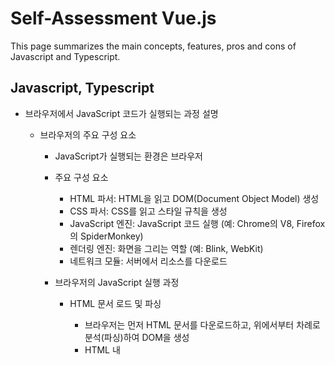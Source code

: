 # Self-Assessment Vue.js

This page summarizes the main concepts, features, pros and cons of Javascript and Typescript.

## Javascript, Typescript

- 브라우저에서 JavaScript 코드가 실행되는 과정 설명
  - 브라우저의 주요 구성 요소
    - JavaScript가 실행되는 환경은 브라우저
    - 주요 구성 요소
	  - HTML 파서: HTML을 읽고 DOM(Document Object Model) 생성
	  - CSS 파서: CSS를 읽고 스타일 규칙을 생성
	  - JavaScript 엔진: JavaScript 코드 실행 (예: Chrome의 V8, Firefox의 SpiderMonkey)
	  - 렌더링 엔진: 화면을 그리는 역할 (예: Blink, WebKit)
	  - 네트워크 모듈: 서버에서 리소스를 다운로드

    - 브라우저의 JavaScript 실행 과정
      - HTML 문서 로드 및 파싱
	    - 브라우저는 먼저 HTML 문서를 다운로드하고, 위에서부터 차례로 분석(파싱)하여 DOM을 생성
	    - HTML 내 <script> 태그를 만나면 JavaScript 코드 실행을 위해 파싱을 멈춤(동기 실행)
        - "<script src="app.js">" 처럼 외부 파일을 불러오면 네트워크 요청이 발생하며, 다운로드가 완료될 때까지 HTML 파싱이 멈출 수 있음.
	      - 해결 방법: <script async> 또는 <script defer> 속성을 사용.
	        - async: HTML 파싱과 병렬로 다운로드, 다운로드 완료 즉시 실행.
	        - defer: HTML 파싱이 끝난 후 실행

      - JavaScript 엔진이 코드 실행
        - 브라우저는 JavaScript 엔진을 사용하여 코드를 실행
        - 대표적인 JavaScript 엔진
	      - Chrome: V8 엔진
	      - Firefox: SpiderMonkey
	      - Edge: Chakra
	      - Safari: JavaScriptCore

        - JavaScript 엔진의 실행 과정
          - 파싱 (Parsing)
	        - JavaScript 코드를 토큰(token) 단위로 분석하여 AST(Abstract Syntax Tree, 추상 구문 트리) 생성
          - 컴파일 (Compilation, JIT Compilation)
	        - JavaScript 엔진은 인터프리터 + JIT(Just-In-Time) 컴파일러를 사용
              - JIT: 실행과정에서 컴파일하기 위해, 실행하는 시점에서 필요한 부분을 컴파일하는 방식
	        - 코드를 한 줄씩 실행하는 것이 아니라, 최적화된 바이트코드로 변환하여 실행 속도 개선
          - 실행 (Execution)
	        - JavaScript 코드는 콜 스택(Call Stack)과 힙(Heap) 메모리에서 실행

      - 실행 컨텍스트 생성 및 콜 스택 관리
        - JavaScript 엔진이 코드를 실행할 때 실행 컨텍스트(Execution Context) 를 생성하고 콜 스택(Call Stack) 에 저장하면서 실행
          - 콜 스택은 LIFO(Last In, First Out) 방식으로 동작
        - 실행 컨텍스트
          - 실행 컨텍스트에는 변수, 함수, this 객체 등이 포함
        - 코드 실행 과정
          - global execution context (전역 실행 컨텍스트) 생성
          - xxx() 함수 실행 → 새로운 실행 컨텍스트 생성 → 콜 스택에 추가
          - 내부 코드 실행 후 xxx() 컨텍스트가 제거

      - 비동기 코드 실행 (이벤트 루프와 콜백 큐)
        - JavaScript는 싱글 스레드(single-threaded) 기반
        - 비동기 처리를 위해 이벤트 루프(Event Loop) 와 콜백 큐(Callback Queue) 를 사용

      - DOM 업데이트 및 렌더링
        - JavaScript 실행이 끝나면 브라우저는 렌더링 엔진을 통해 화면을 다시 그림 (Repaint & Reflow).
	    - 비효율적인 DOM 조작이 많으면 성능 저하 발생
        
- 이벤트 루프(Event Loop)가 렌더링과 관련된 최적화 기법과의 관계
    - 이벤트 루프(Event Loop)
        - JavaScript의 비동기 처리를 담당하는 메커니즘으로, 단일 스레드 환경에서 비동기 작업을 효율적으로 처리하는 방식
        - JavaScript는 싱글 스레드(Single Thread) 기반이므로, 이벤트 루프를 통해 비동기 작업(렌더링, I/O, 타이머 등)을 관리하며 UI를 원활하게 업데이트
        - 주요 역할:
	        - 콜백 큐(Callback Queue)에서 태스크를 하나씩 가져와 실행
	        - 렌더링과 동시성 작업을 최적화하여 성능을 향상

    - 이벤트 루프의 동작 과정
        - (1) Call Stack(콜 스택)
	        - JavaScript 코드가 실행될 때 호출되는 함수가 쌓이는 스택(Stack)
	        - 함수 실행이 끝나면 스택에서 제거(Pop)

        - (2) Web APIs (비동기 작업 처리)
	        - setTimeout, DOM 이벤트, AJAX 요청 등 비동기 작업은 Web API를 통해 처리
	        - 완료된 작업은 콜백 큐(Callback Queue) 또는 마이크로태스크 큐(Microtask Queue)에 추가

        - (3) Task Queue (콜백 큐 & 마이크로태스크 큐)
	        - 마이크로태스크 큐 (Microtask Queue): Promise.then(), MutationObserver 등이 들어감.
	        - 콜백 큐 (Callback Queue): setTimeout(), setInterval(), event listeners 등이 들어감.

        - (4) Rendering (렌더링)
	        - 이벤트 루프는 각 주기(Tick)마다 태스크 실행 후 렌더링을 수행.
	        - 프레임 단위로 UI를 업데이트하며, 성능을 유지하기 위해 16.6ms(60FPS 기준) 이내에 처리.

    - 이벤트 루프와 렌더링 최적화
        - (1) requestAnimationFrame()을 사용한 부드러운 애니메이션
	        - setTimeout()이나 setInterval()은 고정된 시간 간격으로 실행되며, 화면 리프레시 속도와 동기화되지 않음.
	        - 브라우저는 60FPS 기준으로 16.6ms마다 화면을 업데이트하는데, requestAnimationFrame()을 사용하면 브라우저의 렌더링 주기에 맞춰 실행됨.
            - 예제: setTimeout() vs requestAnimationFrame()
            - 렌더링 최적화 효과
	            - FPS(Frame Per Second)와 동기화되어 CPU 부하 최소화
	            - 성능이 저하될 경우 프레임 조절이 가능하여 화면 끊김 방지
            
        - (2) 비동기 작업을 setTimeout(0) 대신 Promise.then()으로 처리
	        - 마이크로태스크 큐(Microtask Queue)가 콜백 큐보다 먼저 실행되므로, UI 업데이트 전에 실행이 보장됨.
            - 예제: setTimeout(0) vs Promise.then()
            - 렌더링 최적화 효과
	            - Promise는 마이크로태스크 큐에서 즉시 실행되므로 UI 업데이트 전에 작업 가능.
	            - setTimeout(0)은 다음 이벤트 루프에서 실행되므로 UI 업데이트 이후에 실행됨.

        - (3) Heavy Task(무거운 연산) 분할 실행
	        - 무거운 연산이 실행되면 Call Stack이 차단(blocking)되어 UI가 멈출 수 있음
	        - Chunking(작은 작업 단위로 나누어 실행) 또는 Web Worker 사용
            - 예제: Chunking 기법 (setTimeout())
            - 렌더링 최적화 효과
	            - 긴 연산을 여러 개의 작은 청크(chunk)로 나누어 UI가 멈추지 않도록 함
	            - setTimeout(0)으로 이벤트 루프의 다음 Tick에서 실행하여 UI 업데이트 보장

        - (4) Debouncing & Throttling 기법 활용
            - Debouncing (연속 호출 방지)
	            - 사용자의 입력이 멈춘 후 일정 시간 후에 실행
	            - ex. 검색 자동완성, 입력값 검증

            - Throttling (지정된 시간 간격으로 실행)
	            - 일정 시간마다 한 번만 실행됨
	            - ex. 스크롤 이벤트, 리사이즈 이벤트 최적화.

            - 렌더링 최적화 효과
	            - 불필요한 UI 업데이트 방지
	            - 성능 저하 없이 부드러운 애니메이션 & 이벤트 처리 가능.

    - 결론
        ➡ 이벤트 루프를 이해하고 활용하면 웹 애플리케이션의 성능을 향상시키고 부드러운 UI 렌더링을 제공 가능

- JavaScript에서 메모리 누수를 방지하는 방법
    - 메모리 누수
        - 메모리 누수(Memory Leak)는 프로그램이 더 이상 필요하지 않은 메모리를 해제하지 않고 계속 점유하는 상태를 의미
        - JavaScript는 가비지 컬렉션(Garbage Collection, GC)을 자동으로 수행하지만, 특정 패턴에서는 메모리 누수가 발생할 수 있음

    - JavaScript에서 발생하는 주요 메모리 누수 유형 및 방지 방법
        - (1) 글로벌 변수 남용 방지 (var 대신 let 또는 const 사용)
            - 문제점:
	            - var로 선언된 전역 변수는 window 객체에 저장되므로, 명시적으로 해제하지 않으면 메모리에 계속 남아 있음.
                - 해결 방법
	                - let 또는 const를 사용하여 블록 범위 변수로 선언
	                - use strict를 적용하여 암묵적 전역 변수 생성 방지 (function 위 정의)

        - (2) 타이머(setInterval, setTimeout) 정리
            - 문제점:
	            - setInterval()을 사용할 때, 참조하는 객체가 삭제되었음에도 타이머가 계속 실행되면 메모리 누수가 발생
                - 해결 방법
	                - clearInterval()을 사용하여 불필요한 타이머를 제거

        - (3) DOM 요소의 이벤트 리스너 정리
            - 문제점:
	            - 이벤트 리스너가 제거되지 않으면, 관련 객체가 메모리에 계속 유지됨.
            - 해결 방법: removeEventListener()를 사용하여 이벤트 리스너를 제거.

        - (4) 클로저(Closure) 사용 시 참조 정리
            - 문제점:
	            - 클로저 내부에서 외부 변수를 참조할 경우, 해당 변수가 GC(가비지 컬렉션)에서 제거되지 않음
            - 해결 방법
	            - 필요하지 않은 데이터는 null로 할당하여 참조를 해제

        - (5) 객체 간의 순환 참조 방지
            - 문제점:
	            - 객체가 서로를 참조하면 가비지 컬렉터가 이를 수집하지 못하고 메모리 누수가 발생
            - 해결 방법
	            - 객체가 서로를 참조할 경우, WeakMap 또는 WeakRef을 사용하여 가비지 컬렉션이 가능하도록 함

        - (6) WeakMap과 WeakSet을 활용한 메모리 자동 해제
	        - WeakMap과 WeakSet은 가비지 컬렉터가 참조를 자동으로 관리하므로 메모리 누수 방지에 효과적
            - 메모리 최적화 효과:
	            - user = null로 설정하면 GC가 자동으로 WeakMap에서 해당 데이터를 제거

        - (7) 개발자 도구를 활용한 메모리 누수 디버깅
            - Chrome DevTools에서 메모리 누수 분석 가능
	            - Performance 패널: 메모리 사용량이 지속적으로 증가하는지 확인
	            - Memory Snapshot: 객체 할당 상태 분석
	            - Heap Snapshot: 참조가 유지되고 있는 객체 추적

    - 결론
        - JavaScript의 메모리 누수를 예방하려면, 불필요한 참조를 제거하고, 이벤트 리스너 및 타이머를 적절히 정리하는 것이 중요

- 클로져의 핵심 개념
    - 개요
        - 함수 안의 함수
        - 외부 함수의 변수를 기억하고 접근할 수 있는 함수

    - 클로저의 핵심 개념
        - 함수 안에 정의된 함수(내부 함수)
        - 외부 함수의 변수에 접근 가능
        - 심지어 외부 함수의 실행이 끝난 후에도 변수를 기억하고 사용 가능
        - 변수를 은닉(캡슐화)하는 효과를 가질 수 있음

    - 예제 1: 기본적인 클로저
        - inner_function은 outer_function의 변수 x를 기억하고 있음 → 클로저
        - 예제 코드
            ```python
            def outer_function(x):
                def inner_function(y):
                    return x + y  # 외부 함수의 변수 x를 사용
                return inner_function  # 내부 함수를 반환

            closure = outer_function(10)  # outer_function 실행 후 inner_function 반환
            print(closure(5))  # 10 + 5 = 15
            ```

    - 예제 2: 클로저가 변수를 기억하는 동작
        - increment()는 counter()의 count 변수를 기억하고 있음 → 클로저
        - 예제 코드
            ```python
            def counter():
                count = 0  # 외부 함수의 변수

                def increment():
                    nonlocal count  # 외부 변수 사용 (nonlocal 키워드 필요)
                    count += 1
                    return count

                return increment  # 내부 함수 반환

            counter1 = counter()  # 새로운 카운터 생성
            print(counter1())  # 1
            print(counter1())  # 2

            counter2 = counter()  # 새로운 카운터 생성
            print(counter2())  # 1  (독립적인 상태 유지)
            ```

    - 결론
        - 클로저는 "함수 안의 함수"일 뿐만 아니라, 외부 함수의 변수를 기억하고 사용하는 함수
        - 내부 함수가 외부 함수의 변수를 포획(Closure) 하여, 외부 함수가 종료되어도 변수를 유지 가능
        - 데이터 은닉과 상태 유지가 가능하여 함수형 프로그래밍과 객체 지향 프로그래밍에서 유용하게 활용됨
        - 외부 함수의 변수를 기억하는 함수 안의 함수

- Javascript/Typescript에서 클로저를 사용한 객체 지향 프로그래밍 예를 보여주세요.
    - 정의: 클로저는 함수가 외부 스코프의 변수에 접근할 수 있게 하는 구조임
    - OOP 방식 사용 예:
        ```ts
        function Counter() {
            let count = 0; // private 변수

            return {
                increment: () => ++count,
                getCount: () => count
            };
        }

        const counter = Counter();
        counter.increment(); // 1
        counter.getCount();  // 1
        ```
        - 특징: count는 외부에서 접근 불가, 내부 함수에서만 접근 → 은닉성 구현

- Immutable 데이터 패턴 사용 시 이점
    - 정의: 데이터 변경 없이 복사본을 생성하여 새로운 상태를 만드는 방식
    - 이점:
        - 상태 추적과 디버깅이 쉬움
        - 예측 가능한 상태 관리 (Redux 등에서 유리)
        - 사이드 이펙트 감소 → 안정성 향상
        - React의 shouldComponentUpdate 최적화에 유리

- 프론트엔드 성능 최적화를 위해 JavaScript에서 할 수 있는 것들
    - 주요 방법들:
        - 이벤트 디바운싱/스로틀링 사용
        - 불필요한 DOM 조작 최소화
        - Lazy loading, 코드 스플리팅
        - Web Worker로 연산 분산
        - 메모리 누수 방지 및 클로저 주의
        - requestAnimationFrame 활용 (애니메이션 시)

- TypeScript의 제네릭(Generic)을 사용 시 장점
    - 정의: 제네릭은 타입을 함수나 클래스에 매개변수처럼 넘길 수 있게 해주는 기능
    - 장점:
        - 코드 재사용성 증가: 여러 타입에 대해 하나의 함수/클래스 정의
        - 타입 안정성 유지: 타입이 고정되지 않으면서도 타입 체크 가능
        - 자동 타입 추론 가능: 호출 시 인자에 따라 자동으로 타입 추론
    - 예시
        ```ts
        function identity<T>(value: T): T {
            return value;
        }

        identity<string>('hello');  // 타입 명시
        identity(123);              // 타입 추론
        ```
        - 한줄 요약: 제네릭은 유연하면서도 타입 안정성을 유지할 수 있게 해줌

- TypeScript의 strict 옵션을 활성화 시 이점
    - 정의: strict는 타입스크립트의 모든 엄격한 타입 검사 기능을 켜는 플래그임
    - 이점:
        - null/undefined에 대한 엄격한 검사 (strictNullChecks)
        - 암시적 any 방지 (noImplicitAny)
        - 더 안전한 코드 작성 가능 → 런타임 에러 사전 방지
        - 의도하지 않은 버그를 컴파일 단계에서 발견 가능

    - 예시:
        ```ts
        function greet(name: string | null) {
            // strictNullChecks 없으면 오류 없이 통과됨
            console.log(name.toUpperCase()); // runtime error 가능
        }
        ```
        - 한줄 요약: strict는 버그 가능성을 줄이고 타입 안정성을 높여줌

- TypeScript의 Decorator 패턴은 무엇이며, 실제 사용 방법
    - 정의: 데코레이터는 클래스/속성/메서드/파라미터에 메타 프로그래밍 기능을 부여하는 특수 문법임
    - 특징:
        - 코드에 부가 기능 주입: 로깅, 인증, 바인딩 등
        - AOP(관점 지향 프로그래밍)처럼 동작
        - experimentalDecorators 설정 필요

    - 예시:
        ```ts
        function Log(target: any, propertyKey: string, descriptor: PropertyDescriptor) {
            const original = descriptor.value;
            descriptor.value = function (...args: any[]) {
                console.log(`Called ${propertyKey} with`, args);
                return original.apply(this, args);
            };
        }

        class Example {
            @Log
            greet(msg: string) {
                console.log(msg);
            }
        }

        new Example().greet('hello'); // 로그 출력 후 메서드 실행
        ```
        - 한줄 요약: 데코레이터는 클래스나 메서드에 기능을 주입해 코드 재사용성과 관심사 분리를 돕는 메타 프로그래밍 도구임

- JavaScript와 TypeScript를 비교했을 때 TypeScript를 사용하면 유지보수성이 개선되는 이유
    - 정적 타입 검사: 컴파일 시점에 타입 오류를 사전에 확인 가능
    - IDE 자동완성 & 리팩토링 용이: 타입 기반 코드 추적 및 변경이 쉬움
    - 자체 문서화 효과: 타입 정의만 봐도 함수/객체 구조를 쉽게 이해
    - 대규모 프로젝트에 적합: 협업 시 계약 기반 개발(타입 계약) 가능
    - 요약: 코드 안정성 향상, 예측 가능한 동작, 오류 감소로 유지보수 비용 절감

- JavaScript에서 CSR(Client Side Rendering)과 SSR(Server Side Rendering)의 차이점
    - CSR (클라이언트 측 렌더링):
        - 브라우저가 JS 받아서 렌더링
        - 초기 로딩 느림, 이후 빠름
        - SEO 불리, 동적 UI에 유리

    - SSR (서버 측 렌더링):
        - 서버에서 HTML 생성 후 전달
        - 초기 로딩 빠름, SEO에 유리
        - 서버 부하 증가, JS 상호작용 시 추가 로딩 필요

    - 요약: CSR은 UX 최적화에, SSR은 초기 속도·SEO에 유리

- JavaScript의 this 바인딩 원리
    - 기본 바인딩: 함수 단독 호출 → 전역(window, undefined in strict)
    - 암시적 바인딩: obj.method() 형태 → obj가 this
    - 명시적 바인딩: call, apply, bind로 this 직접 지정
    - new 바인딩: 생성자 함수 호출 시 새 객체가 this
    - 화살표 함수: this는 선언 당시 상위 스코프를 따라감 (렉시컬 바인딩)
    - 요약: 호출 방식에 따라 this가 결정되며, 화살표 함수는 예외적으로 고정됨

- JavaScript의 Promise와 async/await의 차이
    - Promise:
        - 비동기 작업을 .then().catch() 체인으로 처리
        - 가독성 떨어질 수 있음 (콜백 중첩 유사)

    - async/await:
        - async 함수 내에서 await으로 동기처럼 작성 가능
        - 에러 핸들링도 try/catch로 일관성
        - 더 간결하고 가독성 좋음

    - 요약: Promise는 체이닝 방식, async/await은 동기형 코드 스타일로 더 읽기 쉬움

- TypeScript의 interface와 type의 차이
    - interface: 객체의 구조 정의에 최적화됨, 선언 병합(extend, merge) 가능
    - type: 모든 타입 정의 가능 (유니언, 튜플, 함수 등), 유연한 조합에 강함
    - 차이 요약:
        - interface는 주로 객체 타입 확장에 적합
        - type은 복잡한 타입 표현에 유리
    - 실무에서는 interface를 기본으로, 복잡한 조합이 필요할 때 type을 사용함

- 렉시컬 스코프에 대한 설명
    - 정의: 함수가 정의된 위치(코드 작성 시점) 기준으로 변수의 유효 범위가 결정되는 스코프 방식
    - 특징: 실행 시점이 아닌 선언 시점의 스코프 체인을 따름
    - 예시:
        ```javascript
        function outer() {
            const x = 10;
            function inner() {
                console.log(x); // 10
            }
            return inner;
        }
        ```
    - 요약: 렉시컬 스코프는 함수가 선언된 위치 기준으로 상위 변수에 접근함

- JavaScript에서 클로저(Closure)는 동작원리
    - 정의: 함수가 외부 스코프의 변수에 접근할 수 있는 상태를 유지하는 구조
    - 동작 원리: 함수가 반환되거나 실행 컨텍스트가 종료되어도, 참조된 외부 변수는 GC되지 않고 살아있음
    - 용도: 정보 은닉, 상태 유지, 콜백 핸들링 등
    - 예시:
        ```js
        function counter() {
            let count = 0;
            return () => ++count;
        }

        const c = counter();
        c(); // 1
        c(); // 2
        ```
    - 요약: 클로저는 함수가 외부 변수에 계속 접근 가능하게 하여 상태를 보존함

- JavaScript의 event loop와 call stack의 동작 원리
    - Call Stack:
        - 현재 실행 중인 함수들의 스택. 
        - 함수가 호출되면 쌓이고, 종료되면 빠짐
    
    - Event Loop: Call Stack이 비어 있을 때 Task Queue의 콜백을 하나씩 처리함
    
    - 비동기 처리 흐름:
        - setTimeout, Promise, DOM 이벤트 → 큐에 등록됨
        - Call Stack이 비면, Event Loop가 큐에서 꺼내 실행
    
    - 요약: Call Stack은 함수 실행 순서를, Event Loop는 비동기 작업의 실행 시점을 관리함

- TypeScript에서 unknown과 any의 차이점
    - any: 어떤 타입도 허용하며, 모든 연산 가능 → 타입 안전성 없음
    - unknown: 모든 타입을 수용하지만, 사용 전에 타입 검사가 필요함
    - 차이점:
        - any는 무제한 자유, unknown은 타입 보호 후 사용 가능
        - unknown은 타입 안정성을 유지할 수 있음
        ```ts
        let val: unknown = "test";
        val.toUpperCase(); // 오류
        if (typeof val === 'string') val.toUpperCase(); // OK
        ```
    - 요약: unknown은 타입 안전한 any로, 더 엄격하고 안전함

- TypeScript에서 never 타입 사용 시점
    - 정의: 절대 발생하지 않는 값의 타입 (예: 함수가 끝나지 않거나 에러만 발생할 때)
    - 주요 사용처:
        - throw만 있는 함수 → 반환값 없음
        - switch문의 모든 case를 처리한 후의 default
        - 타입 좁히기 후 도달 불가능한 경우
    - 예제
        ```ts
        function fail(): never {
            throw new Error("error");
        }

        function check(x: string | number) {
            if (typeof x === 'string') return;
            if (typeof x === 'number') return;
            x; // never
        }
        ```
    - 요약: never는 도달 불가능한 상태나 반환값이 절대 없는 상황을 명시할 때 사용함

- JavaScript의 debounce와 throttle의 차이
    - debounce: 이벤트 발생 후 일정 시간 동안 추가 이벤트 없을 때 실행
        - 마지막 이벤트만 실행됨
        - 예: 검색창 자동완성, resize 끝난 후 작업

    - throttle: 일정 간격마다 이벤트 실행, 중간 이벤트 무시
        - 주기적으로 실행됨
        - 예: 스크롤 위치 추적, 드래그 처리

    - 요약:
        - debounce는 “마지막에 한 번”,
        - throttle은 “간격마다 한 번”

- JavaScript의 Prototype Chain과 Closure를 활용한 메모리 최적화 방법
    - Prototype Chain: 
        - 객체 간 상속 구조. 
        - 공통 메서드는 prototype에 정의하여 메모리 절약
        - 추가 설명
            - 메서드를 인스턴스마다 생성하지 않음
            - Object.create()나 클래스 prototype에 메서드 저장
            ```js
            function Animal() {}
            Animal.prototype.speak = function () { 
                console.log('sound'); 
            };
            ```
    
    - Closure 활용: 필요한 값만 클로저로 캡슐화하여 외부 노출 차단
        - 반복적으로 생성되는 객체의 내부 상태 은닉 → 불필요한 참조 제거
        ```js
        function createCounter() {
            let count = 0;
            return () => ++count;
        }
        ```
        - 요약:
            - Prototype은 공용 메서드 공유로 메모리 절약
            - Closure는 불필요한 전역 노출 방지와 상태 은닉에 도움

- JavaScript의 Event Loop와 Microtask Queue의 차이
    - Event Loop: Call Stack이 비면 큐에서 작업을 꺼내 실행
    - Microtask Queue: Promise .then, MutationObserver 등 고우선 작업이 담김
        - 이벤트 큐(Task Queue)보다 먼저 처리됨
        - 하나의 작업(예: 클릭 이벤트) 처리 후, 다음 이벤트 전에 모든 Microtask 처리
        ```js
        console.log('start');
        Promise.resolve().then(() => console.log('microtask'));
        setTimeout(() => console.log('macrotask'), 0);
        console.log('end');
        // 출력: start → end → microtask → macrotask
        ```
    - 요약:
        - Microtask는 더 빠르게, 우선적으로 실행됨
        - 일반 이벤트보다 먼저 소비되는 고우선 큐

- TypeScript의 Mapped Types와 Conditional Types의 동작원리
    - Mapped Types: 기존 타입의 모든 프로퍼티에 대해 일괄적으로 수정된 타입을 생성
        - 예: readonly, optional, nullable 변환
        ```ts
        type ReadOnly<T> = {
            [P in keyof T]: T[P];
        };
        ```

    - Conditional Types: 타입 간 조건 분기
        - A extends B ? X : Y 형태로 사용
        ```ts
        type IsString<T> = T extends string ? true : false;
        ```

    - 요약
        - Mapped → 속성 반복 변형
        - Conditional → 타입 조건 분기

- JavaScript에서 WeakMap, WeakSet의 사용 사례
    - WeakMap: 키가 객체만 가능, 참조가 사라지면 자동 GC
        - 캐싱, 프라이빗 데이터 저장 등에 사용
        ```js
        const wm = new WeakMap();
        wm.set(obj, "value"); // obj가 null되면 자동 GC
        ```
    - WeakSet: 객체만 저장 가능, 중복 허용 안 함
        - 특정 객체가 등록됐는지 여부 추적할 때 사용

    - 실제 사례:
        - DOM 노드 관련 임시 데이터 저장
        - 라이브러리에서 내부 상태 은닉 (메모리 누수 방지)
    - 요약:
        - GC 친화적 구조로, 일시적 객체의 상태 추적이나 은닉에 유리
    
- JavaScript에서 Proxy와 Reflect API 유용한 시점
    - Proxy: 객체의 접근/설정/삭제 등 모든 동작을 가로채는 래퍼
        - 예: 속성 접근 감시, 유효성 검사, 동적 속성 대응
        ```js
        const user = new Proxy({}, {
            get: (target, prop) => prop in target ? target[prop] : 'default',
        });
        ```

    - Reflect: Proxy 트랩 내부에서 원래 동작을 안전하게 수행할 때 사용
        - 내부 작업을 직접 구현하지 않고 일관된 방식으로 수행 가능
        ```js
        get(target, prop) {
            console.log('get', prop);
            return Reflect.get(target, prop);
        }
        ```

    - 요약:
        - Proxy → 행동을 가로채고 제어
        - Reflect → 가로챈 동작을 안전하게 위임

- TypeScript에서 Utility Types를 활용하여 코드 재사용성을 높이는 방법은?
- JavaScript의 var, let, const의 차이점은?
- ==와 ===의 차이점은?
- JavaScript에서 null과 undefined의 차이는?
- JavaScript에서 typeof 연산자는 어떤 값을 반환하는가?
- JavaScript에서 데이터 타입은 몇 가지가 있는가?
- Hoisting(호이스팅)이란 무엇이며, 어떻게 동작하는가?
- IIFE(즉시 실행 함수, Immediately Invoked Function Expression)의 역할은?
- JavaScript에서 truthy와 falsy 값에는 무엇이 있는가?
- JavaScript에서 deep copy와 shallow copy의 차이는?
- JavaScript에서 Object.freeze(), Object.seal(), Object.assign()의 차이점은?
- JavaScript에서 Object.create(null)를 사용하면 어떤 차이가 있는가?
- JavaScript에서 함수 선언과 함수 표현식의 차이는?
- JavaScript에서 bind, call, apply의 차이점은?
- JavaScript에서 setTimeout과 setInterval은 어떻게 동작하는가?
- JavaScript에서 Map과 Object의 차이점은?
- JavaScript에서 forEach, map, filter, reduce의 차이점은?
- JavaScript에서 동기 코드와 비동기 코드의 차이는?
- JavaScript의 실행 컨텍스트(Execution Context)는 무엇인가?
- JavaScript에서 arguments 객체는 어떻게 동작하는가?
- JavaScript에서 use strict의 역할은?
- JavaScript에서 함수형 프로그래밍을 적용하는 방법은?
- JavaScript에서 setTimeout(fn, 0)은 어떻게 동작하는가?
- JavaScript에서 Event Delegation(이벤트 위임)이란?
- JavaScript에서 this가 동적으로 바뀌는 경우는 언제인가?
- JavaScript에서 비동기 프로그래밍을 다루는 방법은?
- JavaScript의 Generator 함수와 일반 함수의 차이점은?
- JavaScript에서 Symbol 타입은 왜 필요한가?
- JavaScript에서 garbage collection(가비지 컬렉션)의 동작 방식은?
- JavaScript에서 WeakMap과 WeakSet은 언제 사용하는가?
- JavaScript에서 Promise.all과 Promise.race의 차이는?
- JavaScript에서 옵저버 패턴(Observer Pattern)과 이벤트 기반 프로그래밍의 차이는?
- TypeScript와 JavaScript의 차이점은?
- TypeScript에서 타입 추론(Type Inference)이란?
- TypeScript에서 enum 타입은 언제 사용하는가?
- TypeScript에서 interface와 type alias의 차이는?
- TypeScript에서 readonly 키워드는 어떻게 사용하는가?
- TypeScript에서 typeof, keyof, in 연산자는 어떻게 동작하는가?
- TypeScript에서 Partial<T>와 Required<T>의 차이는?
- TypeScript에서 함수 오버로딩(Function Overloading)은 어떻게 사용하는가?
- TypeScript에서 never 타입은 어떤 경우에 사용되는가?
- TypeScript에서 unknown과 any의 차이점은?
- TypeScript에서 extends 키워드는 어떤 역할을 하는가?
- TypeScript에서 interface를 확장하는 방법은?
- TypeScript에서 Record<T, K> 유틸리티 타입은 언제 사용되는가?
- TypeScript에서 Pick<T, K>과 Omit<T, K>는 어떻게 동작하는가?
- TypeScript에서 Mapped Types은 무엇이며, 어떻게 사용하는가?
- TypeScript에서 Conditional Types(조건부 타입)은 어떻게 동작하는가?
- TypeScript에서 Infer 키워드는 어떤 역할을 하는가?
- TypeScript에서 Discriminated Unions(태그된 유니온 타입)은 언제 사용하는가?
- TypeScript에서 Function Overloading(함수 오버로딩)을 어떻게 정의하는가?
- TypeScript에서 Indexed Access Types는 어떻게 사용하는가?
- TypeScript에서 ReadonlyArray<T>와 Array<T>의 차이점은?
- TypeScript에서 Module Augmentation은 무엇인가?
- TypeScript에서 Declaration Merging(선언 병합)이란?
- JavaScript에서 WeakMap과 Map의 차이점은?
- JavaScript에서 WeakSet과 Set의 차이점은?
- JavaScript에서 Reflect API는 어떤 역할을 하는가?
- JavaScript에서 Object.defineProperty()는 어떻게 활용되는가?
- JavaScript에서 JSON.stringify()와 JSON.parse()의 내부 동작 원리는?
- JavaScript에서 eval() 함수는 왜 사용을 지양해야 하는가?
- JavaScript에서 with 문을 사용하면 발생할 수 있는 문제는?
- JavaScript에서 try...catch의 성능 오버헤드는 어떤 방식으로 최적화할 수 있는가?
- JavaScript에서 document.createElement()와 innerHTML의 성능 차이는?
- JavaScript에서 ArrayBuffer와 TypedArray는 어떤 경우에 사용되는가?
- JavaScript에서 Intl 객체는 어떤 용도로 사용하는가?
- JavaScript에서 Function.prototype.toString()을 사용하면 어떤 정보를 얻을 수 있는가?
- JavaScript에서 structuredClone()을 사용할 때의 장점은?
- JavaScript에서 메모리 누수를 방지하는 방법에는 어떤 것들이 있는가?
- JavaScript에서 **Garbage Collector(GC)**의 동작 방식은?
- JavaScript에서 event listener 누수를 방지하는 방법은?
- JavaScript에서 모바일 성능 최적화를 위해 고려해야 할 점은?
- JavaScript에서 requestAnimationFrame()과 setTimeout()의 차이는?
- JavaScript에서 MutationObserver와 IntersectionObserver의 차이점은?
- JavaScript에서 BigInt가 필요한 이유는?
- JavaScript에서 documentFragment를 활용하는 이유는?
- JavaScript에서 Web Workers를 활용한 성능 최적화 방법은?
- JavaScript에서 debounce()와 throttle()을 내부적으로 구현하는 방법은?
- JavaScript에서 async function을 Promise 없이 사용할 수 있는가?
- JavaScript에서 마이크로태스크(microtask)와 매크로태스크(macrotask)의 차이점은?
- JavaScript에서 Optional Chaining (?.) 연산자는 어떤 경우에 유용한가?
- JavaScript에서 Nullish Coalescing (??) 연산자는 어떻게 동작하는가?
- JavaScript에서 Promise.allSettled()의 사용 사례는?
- JavaScript에서 Promise.any()의 동작 방식은?
- JavaScript에서 WeakRef는 어떤 경우에 사용될 수 있는가?
- JavaScript에서 Top-Level await이란 무엇인가?
- JavaScript에서 Intl.NumberFormat()과 Intl.DateTimeFormat()의 차이는?
- JavaScript에서 setTimeout()의 최소 실행 시간이 4ms 이상이 되는 이유는?
- JavaScript에서 import.meta 객체는 어떤 용도로 사용되는가?
- JavaScript에서 modulepreload를 사용할 때의 장점은?
- JavaScript에서 Array.prototype.at()의 사용 사례는?
- JavaScript에서 Object.hasOwn()은 기존의 Object.prototype.hasOwnProperty()와 어떤 차이가 있는가?
- TypeScript에서 type alias와 interface를 혼합해서 사용할 수 있는가?
- TypeScript에서 extends와 implements의 차이점은?
- TypeScript에서 mapped types을 사용하여 객체의 속성을 선택적으로 변경하는 방법은?
- TypeScript에서 Key Remapping in Mapped Types이란 무엇인가?
- TypeScript에서 Extract<T, U>과 Exclude<T, U>의 차이점은?
- TypeScript에서 infer 키워드를 활용한 조건부 타입 예제는?
- TypeScript에서 Template Literal Types을 활용한 동적 타입 생성 방법은?
- TypeScript에서 readonly 속성이 불변성을 보장하는가?
- TypeScript에서 never 타입과 unknown 타입이 사용되는 실제 사례는?
- TypeScript에서 Record<K, T>의 사용 사례는?
- TypeScript에서 typeof, keyof, in을 함께 사용할 수 있는가?
- TypeScript에서 Declaration Merging의 실제 활용 사례는?
- TypeScript에서 Module Augmentation을 사용해야 하는 경우는?
- TypeScript에서 Tuple Types과 Variadic Tuple Types의 차이점은?
- TypeScript에서 Intersection Types과 Union Types을 조합하여 활용하는 방법은?
- TypeScript에서 Assertion Functions는 어떤 역할을 하는가?
- TypeScript에서 satisfies 연산자는 어떤 경우에 유용한가?
- TypeScript에서 const 어노테이션을 활용한 리터럴 타입 제한은?
- TypeScript에서 ReadonlyArray<T>와 readonly T[]의 차이는?
- TypeScript에서 ModuleSpecifierResolution 설정이 중요한 이유는?
- TypeScript에서 Intrinsic String Manipulation Types은 어떤 경우에 유용한가?
- TypeScript에서 exactOptionalPropertyTypes 옵션을 사용할 때 주의할 점은?
- TypeScript에서 noUncheckedIndexedAccess 옵션을 활성화하면 얻을 수 있는 장점은?
- TypeScript에서 ES Modules과 CommonJS를 함께 사용할 때 주의해야 할 점은?
- TypeScript를 JavaScript 프로젝트에 도입할 때 고려해야 할 사항은?
- TypeScript를 사용하면 발생할 수 있는 오버헤드는 무엇인가?
- JavaScript에서 Event Delegation을 활용한 성능 최적화 방법은?
- JavaScript에서 Shadow DOM을 사용하면 얻을 수 있는 이점은?
- JavaScript에서 Service Worker와 Web Worker의 차이점은?
- JavaScript에서 Lazy Loading을 구현하는 방법은?
- TypeScript에서 strictNullChecks를 활성화하면 코드의 안전성이 어떻게 개선되는가?
- TypeScript에서 Partial<T>와 Pick<T, K>을 활용한 실용적인 예제는?
- TypeScript에서 Utility Types을 적극적으로 활용하면 얻을 수 있는 장점은?
- TypeScript에서 Omit<T, K>과 Exclude<T, U>의 차이는?
- TypeScript 프로젝트에서 tsconfig.json을 설정할 때 최적의 옵션은?
- JavaScript에서 Polyfill이 필요한 이유와 사용하는 방법은?
- JavaScript에서 Deep Clone을 구현하는 다양한 방법은?
- TypeScript에서 Decorator를 사용하면 얻을 수 있는 이점은?
- TypeScript에서 Ambient Declarations(.d.ts 파일)의 역할은?